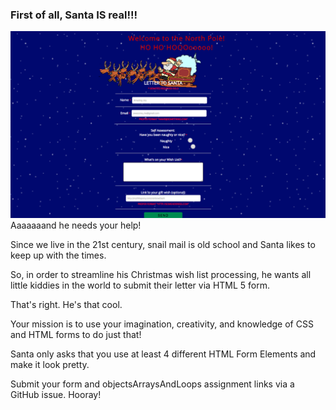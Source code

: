 ### First of all, Santa IS real!!!
![merry christmas Timon](santa_letter.png)
Aaaaaaand he needs your help!

Since we live in the 21st century, snail mail is old school and Santa likes to keep up with the times.

So, in order to streamline his Christmas wish list processing, he wants all little kiddies in the world to submit their letter via HTML 5 form.

That's right. He's that cool.

Your mission is to use your imagination, creativity, and knowledge of CSS and HTML forms to do just that!

Santa only asks that you use at least 4 different HTML Form Elements and make it look pretty.

Submit your form and objectsArraysAndLoops assignment links via a GitHub issue. Hooray!
